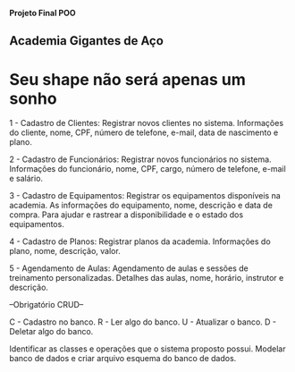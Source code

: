 __Projeto Final POO__

## Academia Gigantes de Aço
# Seu shape não será apenas um sonho

1 - Cadastro de Clientes: Registrar novos clientes no sistema. Informações do cliente, nome, CPF, número de telefone, e-mail, data de nascimento e plano.

2 - Cadastro de Funcionários: Registrar novos funcionários no sistema. Informações do funcionário, nome, CPF, cargo, número de telefone, e-mail  e salário.

3 - Cadastro de Equipamentos: Registrar os equipamentos disponíveis na academia. As informações do equipamento, nome, descrição e data de compra. Para ajudar e rastrear a disponibilidade e o estado dos equipamentos.

4 - Cadastro de Planos: Registrar planos da academia. Informações do plano, nome, descrição, valor.

5 - Agendamento de Aulas: Agendamento de aulas e sessões de treinamento personalizadas. Detalhes das aulas, nome, horário, instrutor e descrição.

–Obrigatório CRUD–

C - Cadastro no banco.
R - Ler algo do banco.
U - Atualizar o banco.
D - Deletar algo do banco.

Identificar as classes e operações que o sistema proposto possui.
Modelar banco de dados e criar arquivo esquema do banco de dados.
